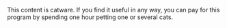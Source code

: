 This content is catware. If you find it useful in any way, you can pay for this program by spending one hour petting one or several cats.

